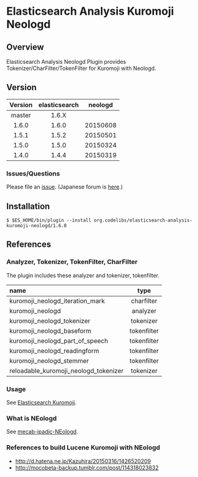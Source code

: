 Elasticsearch Analysis Kuromoji Neologd
=======================

## Overview

Elasticsearch Analysis Neologd Plugin provides Tokenizer/CharFilter/TokenFilter for Kuromoji with Neologd.

## Version

| Version   | elasticsearch | neologd  |
|:---------:|:-------------:|:--------:|
| master    | 1.6.X         |          |
| 1.6.0     | 1.6.0         | 20150608 |
| 1.5.1     | 1.5.2         | 20150501 |
| 1.5.0     | 1.5.0         | 20150324 |
| 1.4.0     | 1.4.4         | 20150319 |

### Issues/Questions

Please file an [issue](https://github.com/codelibs/elasticsearch-analysis-kuromoji-neologd/issues "issue").
(Japanese forum is [here](https://github.com/codelibs/codelibs-ja-forum "here").)

## Installation

    $ $ES_HOME/bin/plugin --install org.codelibs/elasticsearch-analysis-kuromoji-neologd/1.6.0

## References

### Analyzer, Tokenizer, TokenFilter, CharFilter

The plugin includes these analyzer and tokenizer, tokenfilter.

| name                                     | type        |
|:-----------------------------------------|:-----------:|
| kuromoji\_neologd\_iteration\_mark       | charfilter  |
| kuromoji\_neologd                        | analyzer    |
| kuromoji\_neologd\_tokenizer             | tokenizer   |
| kuromoji\_neologd\_baseform              | tokenfilter |
| kuromoji\_neologd\_part\_of\_speech      | tokenfilter |
| kuromoji\_neologd\_readingform           | tokenfilter |
| kuromoji\_neologd\_stemmer               | tokenfilter |
| reloadable\_kuromoji\_neologd\_tokenizer | tokenizer   |

### Usage

See [Elasticsearch Kuromoji](https://github.com/elastic/elasticsearch-analysis-kuromoji "elasticsearch-analysis-kuromoji").

### What is NEologd

See [mecab-ipadic-NEologd](https://github.com/neologd/mecab-ipadic-neologd "mecab-ipadic-NEologd").

### References to build Lucene Kuromoji with NEologd

* http://d.hatena.ne.jp/Kazuhira/20150316/1426520209
* http://mocobeta-backup.tumblr.com/post/114318023832
